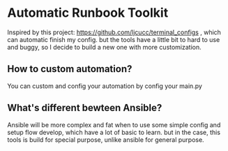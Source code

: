 # Automatic Runbook Toolkit

Inspired by this project: https://github.com/ljcucc/terminal_configs , which can automatic finish my config. but the tools have a little bit to hard to use and buggy, so I decide to build a new one with more customization.

## How to custom automation?

You can custom and config your automation by config your main.py

## What's different bewteen Ansible?

Ansible will be more complex and fat when to use some simple config and setup flow develop, which have a lot of basic to learn. but in the case, this tools is build for special purpose, unlike ansible for general purpose.
